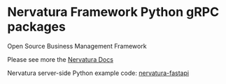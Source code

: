 Nervatura Framework Python gRPC packages
=========================

Open Source Business Management Framework

Please see more the [Nervatura Docs](https://nervatura.github.io/nervatura/)

Nervatura server-side Python example code: [nervatura-fastapi](https://github.com/nervatura/nervatura-fastapi)

